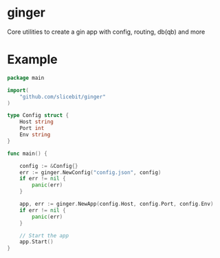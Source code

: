 # ginger
Core utilities to create a gin app with config, routing, db(qb) and more

# Example
```go
package main

import(
    "github.com/slicebit/ginger"
)

type Config struct {
    Host string
    Port int
    Env string
}

func main() {

    config := &Config{}
    err := ginger.NewConfig("config.json", config)
    if err != nil {
        panic(err)
    }

    app, err := ginger.NewApp(config.Host, config.Port, config.Env)
    if err != nil {
        panic(err)
    }

    // Start the app
    app.Start()
}

```